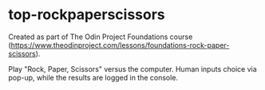 # top-rockpaperscissors
Created as part of The Odin Project Foundations course (https://www.theodinproject.com/lessons/foundations-rock-paper-scissors).

Play "Rock, Paper, Scissors" versus the computer. Human inputs choice via pop-up, while the results are logged in the console.
